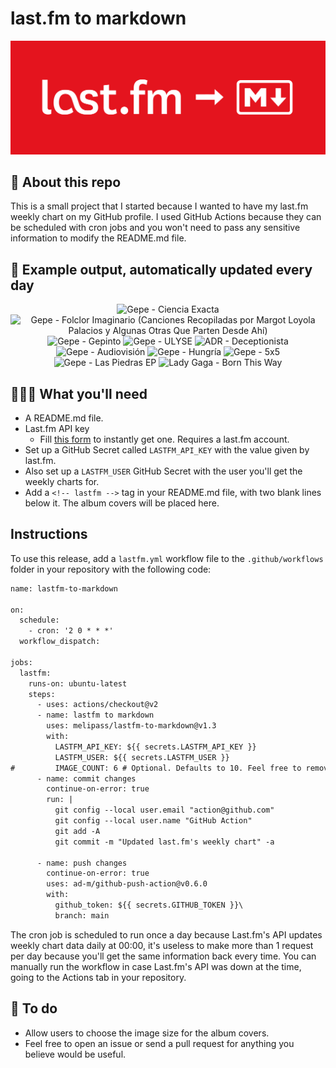 # last.fm to markdown

![banner](banner.png)

## 🤖 About this repo
This is a small project that I started because I wanted to have my last.fm weekly chart on my GitHub profile. I used GitHub Actions because they can be scheduled with cron jobs and you won't need to pass any sensitive information to modify the README.md file.

## 🎵 Example output, automatically updated every day
<!-- lastfm -->
<p align="center"><img src="https://lastfm.freetls.fastly.net/i/u/64s/4b7954a581806d6c93cf87bf388c3e25.jpg" title="Gepe - Ciencia Exacta"> <img src="https://lastfm.freetls.fastly.net/i/u/64s/a10777260546cf45aca7f5a2291d74ad.jpg" title="Gepe - Folclor Imaginario (Canciones Recopiladas por Margot Loyola Palacios y Algunas Otras Que Parten Desde Ahí)"> <img src="https://lastfm.freetls.fastly.net/i/u/64s/88633cbec943a54faf0c35449d3c10a6.jpg" title="Gepe - Gepinto"> <img src="https://lastfm.freetls.fastly.net/i/u/64s/41f03f83b2485c8916ccb6d9f570caa8.jpg" title="Gepe - ULYSE"> <img src="https://lastfm.freetls.fastly.net/i/u/64s/1b18d22ddcd85184153b8d74b7202ae0.jpg" title="ADR - Deceptionista"> <img src="https://lastfm.freetls.fastly.net/i/u/64s/ce5547a6847f4453b6ec2d8018132333.png" title="Gepe - Audiovisión"> <img src="https://lastfm.freetls.fastly.net/i/u/64s/4e533595e0754af28d19ac24d6f52376.png" title="Gepe - Hungría"> <img src="https://lastfm.freetls.fastly.net/i/u/64s/c4fa57048cf94ebf8e26b1c20cb11f14.png" title="Gepe - 5x5"> <img src="https://lastfm.freetls.fastly.net/i/u/64s/4f72ff93a5425b2fa2f086e5cb5bef32.jpg" title="Gepe - Las Piedras EP"> <img src="https://lastfm.freetls.fastly.net/i/u/64s/3ffd54b049a13d8d1b9ecc9a125d9aa2.jpg" title="Lady Gaga - Born This Way"> </p>

          
## 👩🏽‍💻 What you'll need
* A README.md file.
* Last.fm API key
  * Fill [this form](https://www.last.fm/api/account/create) to instantly get one. Requires a last.fm account.
* Set up a GitHub Secret called ```LASTFM_API_KEY``` with the value given by last.fm.
* Also set up a ```LASTFM_USER``` GitHub Secret with the user you'll get the weekly charts for.
* Add a ```<!-- lastfm -->``` tag in your README.md file, with two blank lines below it. The album covers will be placed here.

## Instructions
To use this release, add a ```lastfm.yml``` workflow file to the ```.github/workflows``` folder in your repository with the following code:
```diff
name: lastfm-to-markdown

on:
  schedule:
    - cron: '2 0 * * *'
  workflow_dispatch:

jobs:
  lastfm:
    runs-on: ubuntu-latest
    steps:
      - uses: actions/checkout@v2
      - name: lastfm to markdown
        uses: melipass/lastfm-to-markdown@v1.3
        with:
          LASTFM_API_KEY: ${{ secrets.LASTFM_API_KEY }}
          LASTFM_USER: ${{ secrets.LASTFM_USER }}
#         IMAGE_COUNT: 6 # Optional. Defaults to 10. Feel free to remove this line if you want.
      - name: commit changes
        continue-on-error: true
        run: |
          git config --local user.email "action@github.com"
          git config --local user.name "GitHub Action"
          git add -A
          git commit -m "Updated last.fm's weekly chart" -a

      - name: push changes
        continue-on-error: true
        uses: ad-m/github-push-action@v0.6.0
        with:
          github_token: ${{ secrets.GITHUB_TOKEN }}\
          branch: main
```
The cron job is scheduled to run once a day because Last.fm's API updates weekly chart data daily at 00:00, it's useless to make more than 1 request per day because you'll get the same information back every time. You can manually run the workflow in case Last.fm's API was down at the time, going to the Actions tab in your repository.

## 🚧 To do
* Allow users to choose the image size for the album covers.
* Feel free to open an issue or send a pull request for anything you believe would be useful.
